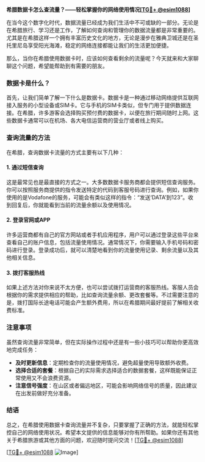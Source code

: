 **希腊数据卡怎么查流量？——轻松掌握你的网络使用情况[[TG💪+ @esim1088](https://t.me/s/esim1088)]**

在当今这个数字化时代，数据流量已经成为我们生活中不可或缺的一部分。无论是在希腊旅行、学习还是工作，了解如何查询和管理你的数据流量都是非常重要的。尤其是在希腊这样一个拥有丰富历史文化的地方，无论是漫步在雅典卫城还是在圣托里尼岛享受阳光海滩，稳定的网络连接都能让我们的生活更加便捷。

那么，当你在希腊使用数据卡时，应该如何查看剩余的流量呢？今天就来和大家聊聊这个问题，希望能帮助到有需要的朋友。

### 数据卡是什么？

首先，让我们简单了解一下什么是数据卡。数据卡是一种通过移动网络提供互联网接入服务的小型设备或SIM卡。它与手机的SIM卡类似，但专门用于提供数据连接。在希腊，许多游客会选择购买预付费的数据卡，以便在旅行期间随时上网。这些数据卡通常可以在机场、各大电信运营商的营业厅或者线上购买。

### 查询流量的方法

在希腊，查询数据卡流量的方式主要有以下几种：

#### 1. 通过短信查询

这是最常见也是最直接的方式之一。大多数数据卡服务商都会提供短信查询服务。你可以按照服务商提供的指令发送特定的代码到客服号码进行查询。例如，如果你使用的是Vodafone的服务，可能会有类似这样的指令：“发送‘DATA’到123”。收到回复后，你就能看到当前的流量余额以及使用情况。

#### 2. 登录官网或APP

许多运营商都有自己的官方网站或者手机应用程序，用户可以通过登录这些平台来查看自己的账户信息，包括流量使用情况。通常情况下，你需要输入手机号码和密码进行登录。登录成功后，就可以清楚地看到你的流量使用记录、剩余流量以及其他相关信息。

#### 3. 拨打客服热线

如果上述方法对你来说不太方便，也可以尝试拨打运营商的客服热线。客服人员会根据你的需求提供相应的帮助，比如查询流量余额、更改套餐等。不过需要注意的是，拨打国际长途电话可能会产生额外费用，所以在希腊期间最好提前了解相关收费标准。

### 注意事项

虽然查询流量非常简单，但在实际操作过程中还是有一些小技巧可以帮助你更高效地完成任务：

- **及时更新信息**：定期检查你的流量使用情况，避免超量使用导致额外收费。
- **选择合适的套餐**：根据自己的实际需求选择适合的数据套餐，这样既能保证正常使用又不会浪费资源。
- **注意信号强度**：在山区或者偏远地区，可能会影响网络信号的质量，因此建议在出发前做好充分准备。

### 结语

总之，在希腊使用数据卡查询流量并不复杂，只要掌握了正确的方法，就能轻松掌控自己的网络使用状况。希望本文提供的信息能够对你有所帮助。如果你还有其他关于希腊旅游或其他方面的问题，欢迎随时提问交流！[[TG💪+ @esim1088](https://t.me/s/esim1088)]

[[TG💪+ @esim1088](https://t.me/s/esim1088) ![Image](https://i.postimg.cc/4NQfJmqS/Snipaste-2025-05-13-00-14-12.png)]